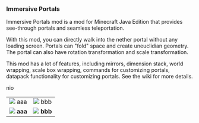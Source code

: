 ### Immersive Portals

Immersive Portals mod is a mod for Minecraft Java Edition that provides see-through portals and seamless teleportation.

With this mod, you can directly walk into the nether portal without any loading screen. Portals can "fold" space and create uneuclidian geometry. The portal can also have rotation transformation and scale transformation.

This mod has a lot of features, including mirrors, dimension stack, world wrapping, scale box wrapping, commands for customizing portals, datapack functionality for customizing portals. See the wiki for more details.

nio

| | |
|:-:|:-:|
|![](https://camo.githubusercontent.com/99445f43cd8686a9dc5dd349b1178b35afe77e33d9e7ea5885daabcbffaf2aa4/68747470733a2f2f692e6962622e636f2f33523833376b6a2f323032302d30372d31332d32312d33382d32352e706e67) aaa|![](https://camo.githubusercontent.com/99445f43cd8686a9dc5dd349b1178b35afe77e33d9e7ea5885daabcbffaf2aa4/68747470733a2f2f692e6962622e636f2f33523833376b6a2f323032302d30372d31332d32312d33382d32352e706e67) bbb|
|![](https://camo.githubusercontent.com/99445f43cd8686a9dc5dd349b1178b35afe77e33d9e7ea5885daabcbffaf2aa4/68747470733a2f2f692e6962622e636f2f33523833376b6a2f323032302d30372d31332d32312d33382d32352e706e67) **aaa**|![](https://camo.githubusercontent.com/99445f43cd8686a9dc5dd349b1178b35afe77e33d9e7ea5885daabcbffaf2aa4/68747470733a2f2f692e6962622e636f2f33523833376b6a2f323032302d30372d31332d32312d33382d32352e706e67) **bbb**|